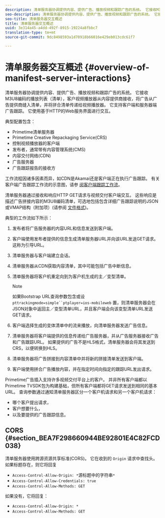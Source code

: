 ```yaml
---
description: 清单服务器协调提供内容、提供广告、播放视频和跟踪广告的系统。 它接收M3U8编码的播放列表（清单），客户视频播放器从内容提供商接收，将广告从广告提供商缝入清单，并将拼合清单传递给视频播放器。 它支持客户端和服务器端广告跟踪。 它使用基于HTTP的Web服务界面进行交互。
seo-description: 清单服务器协调提供内容、提供广告、播放视频和跟踪广告的系统。 它接收M3U8编码的播放列表（清单），客户视频播放器从内容提供商接收，将广告从广告提供商缝入清单，并将拼合清单传递给视频播放器。 它支持客户端和服务器端广告跟踪。 它使用基于HTTP的Web服务界面进行交互。
seo-title: 清单服务器交互概述
title: 清单服务器交互概述
uuid: 3e314a45-a4dd-492f-8915-19224a8fbbc7
translation-type: tm+mt
source-git-commit: 9dc8498593a1d70918b66016e429eb013cdc61f7

---
```



# 清单服务器交互概述 {#overview-of-manifest-server-interactions}

清单服务器协调提供内容、提供广告、播放视频和跟踪广告的系统。 它接收M3U8编码的播放列表（清单），客户视频播放器从内容提供商接收，将广告从广告提供商缝入清单，并将拼合清单传递给视频播放器。 它支持客户端和服务器端广告跟踪。 它使用基于HTTP的Web服务界面进行交互。

典型配置包含：

* Primetime清单服务器
* Primetime Creative Repackaging Service(CRS)
* 控制视频播放器的客户端
* 发布者，通常带有内容管理系统(CMS)
* 内容交付网络(CDN)
* 广告服务器
* 广告跟踪报告的接收方

工作流程因诸多因素而异，如CDN是Akamai还是客户端正在执行广告跟踪。 有关客户端广告跟踪工作流的示意图，请参 [阅客户端跟踪工作流](../msapi-topics/ms-at-effectiveness/notvsdk-csat-overview.md#section_cst_flow)。

清单服务器通过接收和响应HTTP GET请求与视频交付客户端交互。 这些响应是描述广告拼接内容的M3U8编码清单，可选地包括包含详细广告跟踪说明的JSON或VMAP结构（附加项）(请参阅 [文件格式](../msapi-topics/ms-list-file-formats/ms-api-file-formats.md))。

典型的工作流如下所示：

1. 发布者将广告服务器的内容URL和信息发送到客户端。
1. 客户端使用发布者提供的信息生成清单服务器URL并向该URL发送GET请求。 这称为引导URL。
1. 清单服务器与客户端建立会话。
1. 清单服务器从CDN获取内容清单，其中可能包括广告中断信息。
1. 清单服务器将客户机重定向到为客户机生成的主／变型清单。

   >[!NOTE]
   >
   >如果Bootstrap URL查询参数包含或设 `pttrackingmode=simple``ptplayer=ios-mobileweb` 置，则清单服务器会在JSON对象中返回主／变型清单URL，并且客户端会向该变型清单URL发送GET请求。

1. 客户端选择生成的变体清单中的流来播放，向清单服务器发送广告信息。
1. 清单服务器将客户端提供的信息传递给广告服务器，并从广告服务器接收广告和广告跟踪URL。 如果提供的广告不是HLS格式，清单服务器会将其发送到CRS，以便转换到HLS。
1. 清单服务器将广告拼接到内容清单中并将新的拼接清单发送到客户端。
1. 客户端使用拼合广告播放内容，并在指定时间向指定的跟踪URL发出请求。

Primetime广告插入支持许多视频交付平台上的客户。 并非所有客户端都以Primetime TVSDK包为构建基础，但所有客户端都将GET请求发送到相同的基本URL。 查询参数通过通知清单服务器区分一个客户机请求和另一个客户机请求：

* 哪个客户提出请求，
* 客户想要什么，
* 以及要提供的广告跟踪信息。

## CORS {#section_BEA7F298660944BE92801E4C82FCD038}

清单服务器使用跨源资源共享标准(CORS)。 它在收到的 `Origin` 请求中查找头。 如果标题存在，则它将回复

* `Access-Control-Allow-Origin: *`源标题中的字符串`*`
* `Access-Control-Allow-Credentials: true`
* `Access-Control-Allow-Methods: GET`

如果没有，它将回复：

* `Access-Control-Allow-Origin: *`
* `Access-Control-Allow-Methods: GET`